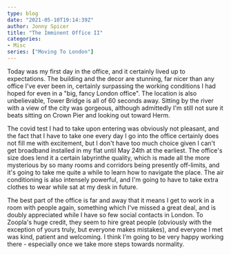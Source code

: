 ```yaml
---
type: blog
date: "2021-05-10T19:14:39Z"
author: Jonny Spicer
title: "The Imminent Office II"
categories:
- Misc
series: ["Moving To London"]
---
```

Today was my first day in the office, and it certainly lived up to expectations. The building
and the decor are stunning, far nicer than any office I've ever been in, certainly surpassing
the working conditions I had hoped for even in a "big, fancy London office". The location is
also unbelievable, Tower Bridge is all of 60 seconds away. Sitting by the river with a view of
the city was gorgeous, although admittedly I'm still not sure it beats sitting on Crown Pier
and looking out toward Herm.

The covid test I had to take upon entering was obviously not pleasant, and the fact that I have
to take one every day I go into the office certainly does not fill me with excitement, but I
don't have too much choice given I can't get broadband installed in my flat until May 24th
at the earliest. The office's size does lend it a certain labyrinthe quality, which is made
all the more mysterious by so many rooms and corridors being presently off-limits, and it's
going to take me quite a while to learn how to navigate the place. The air conditioning is also
intensely powerful, and I'm going to have to take extra clothes to wear while sat at my desk
in future.

The best part of the office is far and away that it means I get to work in a room with people
again, something which I've missed a great deal, and is doubly appreciated while I have so few
social contacts in London. To Zoopla's huge credit, they seem to hire great people (obviously
with the exception of yours truly, but everyone makes mistakes), and everyone I met was kind,
patient and welcoming. I think I'm going to be very happy working there - especially once
we take more steps towards normality.
